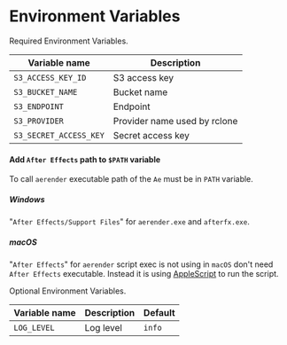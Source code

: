 # Environment Variables

Required Environment Variables.

| Variable name                | Description                      |
|------------------------------|----------------------------------|
| `S3_ACCESS_KEY_ID`           | S3 access key                    |
| `S3_BUCKET_NAME`             | Bucket name                      |
| `S3_ENDPOINT`                | Endpoint                         |
| `S3_PROVIDER`                | Provider name used by rclone     |
| `S3_SECRET_ACCESS_KEY`       | Secret access key                |


#### Add `After Effects` path to `$PATH` variable
To call `aerender` executable path of the `Ae` must be in `PATH` variable.
##### Windows
"`After Effects/Support Files`" for `aerender.exe` and `afterfx.exe`.
##### macOS
"`After Effects`" for `aerender` script exec is not using in `macOS`
don't need `After Effects` executable. Instead it is using 
[AppleScript](/src/lib/engine/after-effects.js#L28) to run the script.


Optional Environment Variables.

| Variable name         | Description           | Default                                     |
|-----------------------|-----------------------|---------------------------------------------|
| `LOG_LEVEL`           | Log level             | `info`                                      |

